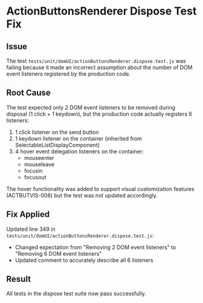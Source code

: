 # ActionButtonsRenderer Dispose Test Fix

## Issue
The test `tests/unit/domUI/actionButtonsRenderer.dispose.test.js` was failing because it made an incorrect assumption about the number of DOM event listeners registered by the production code.

## Root Cause
The test expected only 2 DOM event listeners to be removed during disposal (1 click + 1 keydown), but the production code actually registers 6 listeners:
1. 1 click listener on the send button
2. 1 keydown listener on the container (inherited from SelectableListDisplayComponent)
3. 4 hover event delegation listeners on the container:
   - mouseenter
   - mouseleave  
   - focusin
   - focusout

The hover functionality was added to support visual customization features (ACTBUTVIS-008) but the test was not updated accordingly.

## Fix Applied
Updated line 349 in `tests/unit/domUI/actionButtonsRenderer.dispose.test.js`:
- Changed expectation from "Removing 2 DOM event listeners" to "Removing 6 DOM event listeners"
- Updated comment to accurately describe all 6 listeners

## Result
All tests in the dispose test suite now pass successfully.